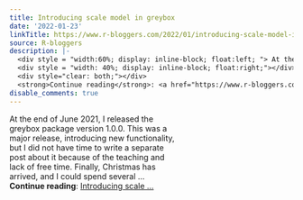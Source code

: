 ```yaml
---
title: Introducing scale model in greybox
date: '2022-01-23'
linkTitle: https://www.r-bloggers.com/2022/01/introducing-scale-model-in-greybox/
source: R-bloggers
description: |-
  <div style = "width:60%; display: inline-block; float:left; "> At the end of June 2021, I released the greybox package version 1.0.0. This was a major release, introducing new functionality, but I did not have time to write a separate post about it because of the teaching and lack of free time. Finally, Christmas has arrived, and I could spend several ...</div>
  <div style = "width: 40%; display: inline-block; float:right;"></div>
  <div style="clear: both;"></div>
  <strong>Continue reading</strong>: <a href="https://www.r-bloggers.com/2022/01/introducing-scale-model-in-greybox/">Introducing scale ...
disable_comments: true
---
```

<div style = "width:60%; display: inline-block; float:left; "> At the end of June 2021, I released the greybox package version 1.0.0. This was a major release, introducing new functionality, but I did not have time to write a separate post about it because of the teaching and lack of free time. Finally, Christmas has arrived, and I could spend several ...</div>
<div style = "width: 40%; display: inline-block; float:right;"></div>
<div style="clear: both;"></div>
<strong>Continue reading</strong>: <a href="https://www.r-bloggers.com/2022/01/introducing-scale-model-in-greybox/">Introducing scale ...